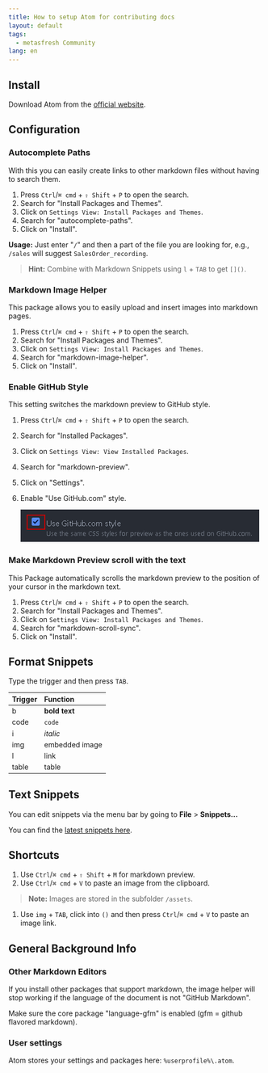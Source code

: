 ```yaml
---
title: How to setup Atom for contributing docs
layout: default
tags:
  - metasfresh Community
lang: en
---
```

## Install

Download Atom from the <a href="https://atom.io/" title="atom.io" target="\_blank">official website</a>.

## Configuration

### Autocomplete Paths
With this you can easily create links to other markdown files without having to search them.

1. Press `Ctrl`/`⌘ cmd` + `⇧ Shift` + `P` to open the search.
1. Search for "Install Packages and Themes".
1. Click on `Settings View: Install Packages and Themes`.
1. Search for "autocomplete-paths".
1. Click on "Install".

**Usage:** Just enter "`/`" and then a part of the file you are looking for, e.g., `/sales` will suggest `SalesOrder_recording`.
  >**Hint:** Combine with Markdown Snippets using `l` + `TAB` to get `[]()`.

### Markdown Image Helper

This package allows you to easily upload and insert images into markdown pages.

1. Press `Ctrl`/`⌘ cmd` + `⇧ Shift` + `P` to open the search.
1. Search for "Install Packages and Themes".
1. Click on `Settings View: Install Packages and Themes`.
1. Search for "markdown-image-helper".
1. Click on "Install".

### Enable GitHub Style

This setting switches the markdown preview to GitHub style.

1. Press `Ctrl`/`⌘ cmd` + `⇧ Shift` + `P` to open the search.
1. Search for "Installed Packages".
1. Click on `Settings View: View Installed Packages`.
1. Search for "markdown-preview".
1. Click on "Settings".
1. Enable "Use GitHub.com" style.

    <kbd><img src="assets/how_to_setup_atom_for_contributing_docs-6110c.png" alt="Fig.: Enable 'Use GitHub.com' style"></kbd>


### Make Markdown Preview scroll with the text

This Package automatically scrolls the markdown preview to the position of your cursor in the markdown text.

1. Press `Ctrl`/`⌘ cmd` + `⇧ Shift` + `P` to open the search.
1. Search for "Install Packages and Themes".
1. Click on `Settings View: Install Packages and Themes`.
1. Search for "markdown-scroll-sync".
1. Click on "Install".

## Format Snippets

Type the trigger and then press `TAB`.

| Trigger | Function |
| :--- | :--- |
| b | **bold text** |
| code | `code` |
| i | *italic* |
| img | embedded image |
| l |	link |
| table |	table |


## Text Snippets
You can edit snippets via the menu bar by going to **File** > **Snippets...**

You can find the <a href="https://github.com/metasfresh/metasfresh-documentation/blob/gh-pages/ressources/snippets.cson" title="Latest markdown snippets" target="\_blank">latest snippets here</a>.

## Shortcuts

1. Use `Ctrl`/`⌘ cmd` + `⇧ Shift` + `M` for markdown preview.
1. Use `Ctrl`/`⌘ cmd` + `V` to paste an image from the clipboard.
  >**Note:** Images are stored in the subfolder `/assets`.

1. Use `img` + `TAB`, click into `()` and then press `Ctrl`/`⌘ cmd` + `V` to paste an image link.



## General Background Info

### Other Markdown Editors

If you install other packages that support markdown, the image helper will stop working if the language of the document is not "GitHub Markdown".

Make sure the core package "language-gfm" is enabled (gfm = github flavored markdown).

### User settings

Atom stores your settings and packages here: `%userprofile%\.atom`.
